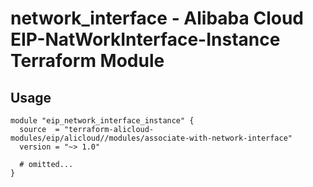 # network_interface - Alibaba Cloud EIP-NatWorkInterface-Instance Terraform Module

## Usage

```hcl
module "eip_network_interface_instance" {
  source  = "terraform-alicloud-modules/eip/alicloud//modules/associate-with-network-interface"
  version = "~> 1.0"

  # omitted...
}

```

<!-- BEGINNING OF PRE-COMMIT-TERRAFORM DOCS HOOK -->
<!-- END OF PRE-COMMIT-TERRAFORM DOCS HOOK -->